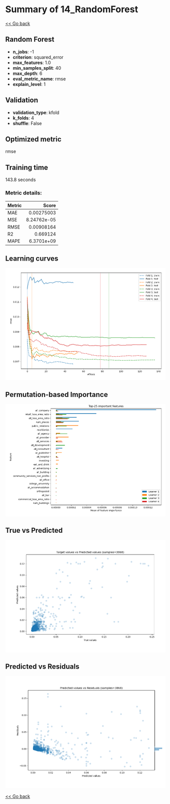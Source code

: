 # Summary of 14_RandomForest

[<< Go back](../README.md)


## Random Forest
- **n_jobs**: -1
- **criterion**: squared_error
- **max_features**: 1.0
- **min_samples_split**: 40
- **max_depth**: 6
- **eval_metric_name**: rmse
- **explain_level**: 1

## Validation
 - **validation_type**: kfold
 - **k_folds**: 4
 - **shuffle**: False

## Optimized metric
rmse

## Training time

143.8 seconds

### Metric details:
| Metric   |       Score |
|:---------|------------:|
| MAE      | 0.00275003  |
| MSE      | 8.24762e-05 |
| RMSE     | 0.00908164  |
| R2       | 0.669124    |
| MAPE     | 6.3701e+09  |



## Learning curves
![Learning curves](learning_curves.png)

## Permutation-based Importance
![Permutation-based Importance](permutation_importance.png)
## True vs Predicted

![True vs Predicted](true_vs_predicted.png)


## Predicted vs Residuals

![Predicted vs Residuals](predicted_vs_residuals.png)



[<< Go back](../README.md)
